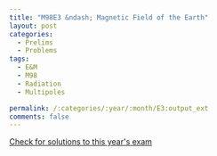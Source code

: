 ```yaml
---
title: "M98E3 &ndash; Magnetic Field of the Earth"
layout: post
categories:
  - Prelims
  - Problems
tags:
  - E&M
  - M98
  - Radiation
  - Multipoles

permalink: /:categories/:year/:month/E3:output_ext
comments: false
---
```

<object data="1998M3E.pdf" type="application/pdf" width="100%" height="500"></object>
<div class="message"><a href='https://princetonprelim.com/prelim/1/'>Check for solutions to this year's exam</a></div>